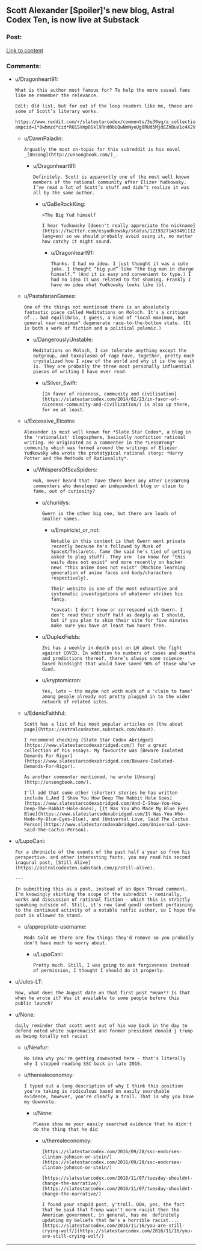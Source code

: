 ## Scott Alexander [Spoiler]'s new blog, Astral Codex Ten, is now live at Substack

### Post:

[Link to content](https://astralcodexten.substack.com/p/youre-probably-wondering-why-ive)

### Comments:

- u/Dragonheart91:
  ```
  What is this author most famous for? To help the more casual fans like me remember the relevance.

  Edit: Old list, but for out of the loop readers like me, these are some of Scott’s literary works.

  https://www.reddit.com/r/slatestarcodex/comments/3u39yg/a_collection_of_scott_alexanders_literary_works/?ampcid=1*8wbmzd*cid*RU1SVmpOSklXRnd0bUQwNmNyeUg0RUd5MjdEZnBuV1c4X2VNblZnSzZNVGZQczNNY3VfOUs1QmRCbXVLdUlENg..
  ```

  - u/DawnPaladin:
    ```
    Arguably the most on-topic for this subreddit is his novel _[Unsong](http://unsongbook.com/)_.
    ```

    - u/Dragonheart91:
      ```
      Definitely. Scott is apparently one of the most well known members of the rational community after Elizer Yudkowsky. I’ve read a lot of Scott’s stuff and didn’t realize it was all by the same author.
      ```

      - u/GaBeRockKing:
        ```
        >The Big Yud himself

        I hear Yudkowsky [doesn't really appreciate the nickname](https://twitter.com/esyudkowsky/status/1219327143949111296?lang=en) so we should probably avoid using it, no matter how catchy it might sound.
        ```

        - u/Dragonheart91:
          ```
          Thanks. I had no idea. I just thought it was a cute joke. I thought “big yud” like “the big man in charge himself.” (And it is easy and convenient to type.) I had no idea it was related to fat shaming. Frankly I have no idea what Yudkowsky looks like lol.
          ```

  - u/PastafarianGames:
    ```
    One of the things not mentioned there is an absolutely fantastic piece called Meditations on Moloch. It's a critique of... bad equilibria, I guess, a kind of "local maximum, but general near-minimum" degenerate race-to-the-bottom state. (It is both a work of fiction and a political polemic.)
    ```

    - u/DangerouslyUnstable:
      ```
      Meditations on Moloch, I can tolerate anything except the outgroup, and toxoplasma of rage have, together, pretty much crystalized how I view of the world and why it is the way it is. They are probably the three most personally influential pieces of writing I have ever read.
      ```

      - u/Silver_Swift:
        ```
        [In favor of niceness, community and civilisation] (https://slatestarcodex.com/2014/02/23/in-favor-of-niceness-community-and-civilization/) is also up there, for me at least.
        ```

  - u/Excessive_Etcetra:
    ```
    Alexander is most well known for *Slate Star Codex*, a blog in the 'rationalist' blogosphere, basically nonfiction rational writing. He originated as a commenter in the *LessWrong* community which was formed around the writings of Eliezer Yudkowsky who wrote the prototypical rational story: *Harry Potter and the Methods of Rationality*.
    ```

    - u/WhispersOfSeaSpiders:
      ```
      Huh, never heard that- have there been any other LessWrong commenters who developed an independent blog or claim to fame, out of curiosity?
      ```

      - u/churidys:
        ```
        Gwern is the other big one, but there are loads of smaller names.
        ```

        - u/Empiricist_or_not:
          ```
          Notable in this context is that Gwern went private recently because he's followed by Musk of SpaceX/Tesla/etc. fame (he said he's tied of getting asked to plug stuff). They are  lso know for "this waifu does not exist" and more recently on hacker news "this anime does not exist" (Machine learning generation of anime faces and body/characters respectively).

          Their website is one of the most exhaustive and systematic investigations of whatever strikes his fancy. 

          *caveat: I don't know or correspond with Gwern. I don't read their stuff half as deeply as I should, but if you plan to skim their site for five minutes make sure you have at least two hours free.
          ```

      - u/DuplexFields:
        ```
        Zvi has a weekly in-depth post on LW about the fight against COVID. In addition to numbers of cases and deaths and predictions thereof, there’s always some science-based hindsight that would have saved 90% of those who’ve died.
        ```

      - u/kryptomicron:
        ```
        Yes, lots – tho maybe not with much of a 'claim to fame' among people already not pretty plugged in to the wider network of related sites.
        ```

  - u/EdenicFaithful:
    ```
    Scott has a list of his most popular articles on [the about page](https://astralcodexten.substack.com/about).

    I recommend checking [Slate Star Codex Abridged](https://www.slatestarcodexabridged.com/) for a great collection of his essays. My favourite was [Beware Isolated Demands For Rigor](https://www.slatestarcodexabridged.com/Beware-Isolated-Demands-For-Rigor).

    As another commenter mentioned, he wrote [Unsong](http://unsongbook.com/).

    I'll add that some other (shorter) stories he has written include […And I Show You How Deep The Rabbit Hole Goes](https://www.slatestarcodexabridged.com/And-I-Show-You-How-Deep-The-Rabbit-Hole-Goes), [It Was You Who Made My Blue Eyes Blue](https://www.slatestarcodexabridged.com/It-Was-You-Who-Made-My-Blue-Eyes-Blue), and [Universal Love, Said The Cactus Person](https://www.slatestarcodexabridged.com/Universal-Love-Said-The-Cactus-Person).
    ```

- u/LupoCani:
  ```
  For a chronicle of the events of the past half a year so from his perspective, and other interesting facts, you may read his second inagural post, [Still Alive](https://astralcodexten.substack.com/p/still-alive).

  ---

  In submitting this as a post, instead of an Open Thread comment, I'm knowingly skirting the scope of the subreddit - nominally, works and discussion of rational fiction - which this is strictly speaking outside of. Still, it's new (and good) content pertaining to the continued activity of a notable ratfic author, so I hope the post is allowed to stand.
  ```

  - u/appropriate-username:
    ```
    Mods told me there are few things they'd remove so you probably don't have much to worry about.
    ```

    - u/LupoCani:
      ```
      Pretty much. Still, I was going to ask forgiveness instead of permission, I thought I should do it properly.
      ```

- u/Jules-LT:
  ```
  Now, what does the August date on that first post *mean*? Is that when he wrote it? Was it available to some people before this public launch?
  ```

- u/None:
  ```
  daily reminder that scott went out of his way back in the day to defend noted white supremacist and former president donald j trump as being totally not racist
  ```

  - u/Newfur:
    ```
    No idea why you're getting downvoted here - that's literally why I stopped reading SSC back in late 2016.
    ```

  - u/therealeconomoy:
    ```
    I typed out a long description of why I think this position you're taking is ridiculous based on easily searchable evidence, however, you're clearly a troll. That is why you have my downvote.
    ```

    - u/None:
      ```
      Please show me your easily searched evidence that he didn't do the thing that he did
      ```

      - u/therealeconomoy:
        ```
        [https://slatestarcodex.com/2016/09/28/ssc-endorses-clinton-johnson-or-stein/](https://slatestarcodex.com/2016/09/28/ssc-endorses-clinton-johnson-or-stein/)

        [https://slatestarcodex.com/2016/11/07/tuesday-shouldnt-change-the-narrative/](https://slatestarcodex.com/2016/11/07/tuesday-shouldnt-change-the-narrative/)

        I found your stupid post, y'troll. OOH, yes, the fact that he said that Trump wasn't more racist then the American government, in general, has me  definitely updating my beliefs that he's a horrible racist.... [https://slatestarcodex.com/2016/11/16/you-are-still-crying-wolf/](https://slatestarcodex.com/2016/11/16/you-are-still-crying-wolf/)
        ```

---

